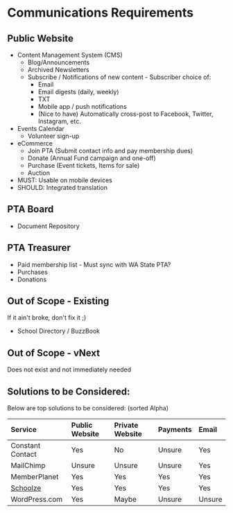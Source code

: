 # Communications Requirements

## Public Website
* Content Management System (CMS)
  * Blog/Announcements
  * Archived Newsletters
  * Subscribe / Notifications of new content - Subscriber choice of:
    * Email
    * Email digests (daily, weekly)
    * TXT
    * Mobile app / push notifications
    * (Nice to have) Automatically cross-post to Facebook, Twitter, Instagram, etc.
* Events Calendar
  * Volunteer sign-up
* eCommerce
  * Join PTA (Submit contact info and pay membership dues)
  * Donate (Annual Fund campaign and one-off)
  * Purchase (Event tickets, Items for sale)
  * Auction
* MUST: Usable on mobile devices
* SHOULD: Integrated translation

## PTA Board
* Document Repository

## PTA Treasurer
* Paid membership list - Must sync with WA State PTA?
* Purchases
* Donations

## Out of Scope - Existing
If it ain't broke, don't fix it ;)
* School Directory / BuzzBook

## Out of Scope - vNext
Does not exist and not immediately needed

## Solutions to be Considered:
Below are top solutions to be considered: (sorted Alpha)

| Service | Public Website | Private Website | Payments | Email |
|:--------|:---------------|:----------------|:---------|:------|
| Constant Contact | Yes | No | Unsure | Yes |
| MailChimp | Unsure | Unsure | Unsure | Yes | 
| MemberPlanet | Yes | Yes | Yes | Yes |
| [Schoolze](https://www.schoolze.com/pta) | Yes | Yes | Yes | Yes |
| WordPress.com | Yes | Maybe | Unsure | Unsure |

